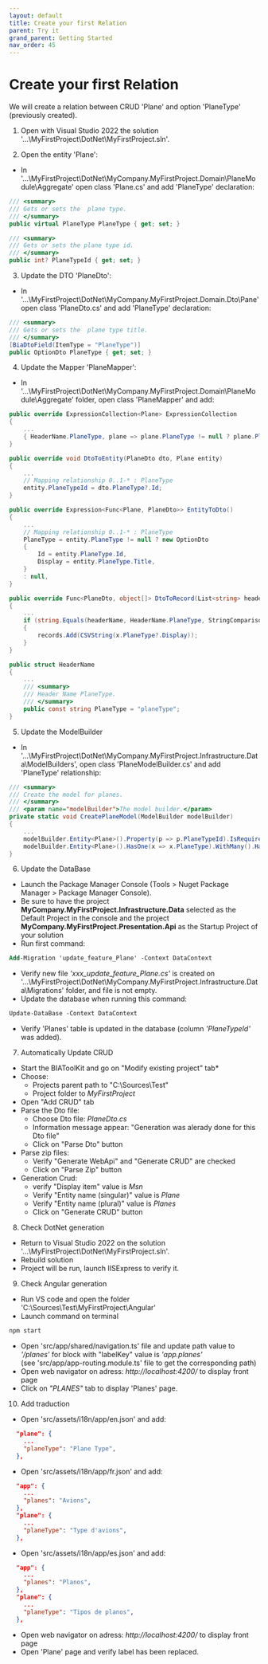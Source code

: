 ```yaml
---
layout: default
title: Create your first Relation
parent: Try it
grand_parent: Getting Started
nav_order: 45
---
```


# Create your first Relation
We will create a relation between CRUD 'Plane' and option 'PlaneType' (previously created).

1. Open with Visual Studio 2022 the solution '...\MyFirstProject\DotNet\MyFirstProject.sln'.

2. Open the entity 'Plane':
* In '...\MyFirstProject\DotNet\MyCompany.MyFirstProject.Domain\PlaneModule\Aggregate' open class 'Plane.cs' and add 'PlaneType' declaration: 
```csharp
/// <summary>
/// Gets or sets the  plane type.
/// </summary>
public virtual PlaneType PlaneType { get; set; }

/// <summary>
/// Gets or sets the plane type id.
/// </summary>
public int? PlaneTypeId { get; set; }
```

3. Update the DTO 'PlaneDto':
* In '...\MyFirstProject\DotNet\MyCompany.MyFirstProject.Domain.Dto\Pane' open class 'PlaneDto.cs' and add 'PlaneType' declaration:  
```csharp
/// <summary>
/// Gets or sets the  plane type title.
/// </summary>
[BiaDtoField(ItemType = "PlaneType")]
public OptionDto PlaneType { get; set; }
```

4. Update the Mapper 'PlaneMapper':
* In '...\MyFirstProject\DotNet\MyCompany.MyFirstProject.Domain\PlaneModule\Aggregate' folder, open class 'PlaneMapper' and add:    
```csharp
public override ExpressionCollection<Plane> ExpressionCollection
{
    ...
    { HeaderName.PlaneType, plane => plane.PlaneType != null ? plane.PlaneType.Title : null },
}

public override void DtoToEntity(PlaneDto dto, Plane entity)
{
    ...
    // Mapping relationship 0..1-* : PlaneType
    entity.PlaneTypeId = dto.PlaneType?.Id;
}

public override Expression<Func<Plane, PlaneDto>> EntityToDto()
{
    ...
    // Mapping relationship 0..1-* : PlaneType
    PlaneType = entity.PlaneType != null ? new OptionDto
    {
        Id = entity.PlaneType.Id,
        Display = entity.PlaneType.Title,
    }
    : null,
}

public override Func<PlaneDto, object[]> DtoToRecord(List<string> headerNames = null)
{
    ...
    if (string.Equals(headerName, HeaderName.PlaneType, StringComparison.OrdinalIgnoreCase))
    {
        records.Add(CSVString(x.PlaneType?.Display));
    }
}

public struct HeaderName
{
    ...
    /// <summary>
    /// Header Name PlaneType.
    /// </summary>
    public const string PlaneType = "planeType";
}
```

5. Update the ModelBuilder
* In '...\MyFirstProject\DotNet\MyCompany.MyFirstProject.Infrastructure.Data\ModelBuilders', open class 'PlaneModelBuilder.cs' and add 'PlaneType' relationship:  
```csharp
/// <summary>
/// Create the model for planes.
/// </summary>
/// <param name="modelBuilder">The model builder.</param>
private static void CreatePlaneModel(ModelBuilder modelBuilder)
{
    ...
    modelBuilder.Entity<Plane>().Property(p => p.PlaneTypeId).IsRequired(false); // relationship 0..1-*
    modelBuilder.Entity<Plane>().HasOne(x => x.PlaneType).WithMany().HasForeignKey(x => x.PlaneTypeId);
}
```

6. Update the DataBase
* Launch the Package Manager Console (Tools > Nuget Package Manager > Package Manager Console).
* Be sure to have the project **MyCompany.MyFirstProject.Infrastructure.Data** selected as the Default Project in the console and the project **MyCompany.MyFirstProject.Presentation.Api** as the Startup Project of your solution
* Run first command:    
```ps
Add-Migration 'update_feature_Plane' -Context DataContext 
```
* Verify new file *'xxx_update_feature_Plane.cs'* is created on '...\MyFirstProject\DotNet\MyCompany.MyFirstProject.Infrastructure.Data\Migrations' folder, and file is not empty.
* Update the database when running this command: 
```ps
Update-DataBase -Context DataContext
```
* Verify 'Planes' table is updated in the database (column *'PlaneTypeId'* was added).
  
7. Automatically Update CRUD  
* Start the BIAToolKit and go on "Modify existing project" tab*
* Choose:
  * Projects parent path to "C:\Sources\Test"
  * Project folder to *MyFirstProject*
* Open "Add CRUD" tab
* Parse the Dto file:
  * Choose Dto file: *PlaneDto.cs*
  * Information message appear: "Generation was alerady done for this Dto file"
  * Click on "Parse Dto" button
* Parse zip files:
  * Verify "Generate WebApi" and "Generate CRUD" are checked
  * Click on "Parse Zip" button
* Generation Crud:
  * verify "Display item"  value is *Msn*
  * Verify "Entity name (singular)" value is *Plane*
  * Verify "Entity name (plural)" value is *Planes*
  * Click on "Generate CRUD" button

8. Check DotNet generation
* Return to Visual Studio 2022 on the solution '...\MyFirstProject\DotNet\MyFirstProject.sln'.
* Rebuild solution
* Project will be run, launch IISExpress to verify it. 

9. Check Angular generation
* Run VS code and open the folder 'C:\Sources\Test\MyFirstProject\Angular'
* Launch command on terminal 
```ps
npm start
```
* Open 'src/app/shared/navigation.ts' file and update path value to *'/planes'* for block with "labelKey" value is *'app.planes'*   
(see 'src/app/app-routing.module.ts' file to get the corresponding path)
* Open web navigator on adress: *http://localhost:4200/* to display front page
* Click on *"PLANES"* tab to display 'Planes' page.

10. Add traduction
* Open 'src/assets/i18n/app/en.json' and add:
```json
  "plane": {
    ...
    "planeType": "Plane Type",
  },
```  
* Open 'src/assets/i18n/app/fr.json' and add:
```json
  "app": {
    ...
    "planes": "Avions",
  },
  "plane": {
    ...
    "planeType": "Type d'avions",
  },
```
* Open 'src/assets/i18n/app/es.json' and add:
```json
  "app": {
    ...
    "planes": "Planos",
  },
  "plane": {
    ...
    "planeType": "Tipos de planos",
  },
```  
* Open web navigator on adress: *http://localhost:4200/* to display front page
* Open 'Plane' page and verify label has been replaced.